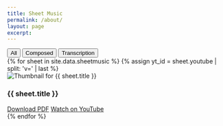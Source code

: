 ```yaml
---
title: Sheet Music
permalink: /about/
layout: page
excerpt: 
---
```


<!-- Filter Buttons -->
<div class="filter-buttons">
  <button class="filter-btn active" onclick="filterSheets('all', this)">All</button>
  <button class="filter-btn" onclick="filterSheets('composed', this)">Composed</button>
  <button class="filter-btn" onclick="filterSheets('transcription', this)">Transcription</button>
</div>

<!-- Sheet Music Grid -->
<div class="sheet-music-grid">
  {% for sheet in site.data.sheetmusic %}
    {% assign yt_id = sheet.youtube | split: 'v=' | last %}
    <div class="sheet-card" data-filter="{{ sheet.filter }}">
      <img
        src="https://img.youtube.com/vi/{{ yt_id }}/hqdefault.jpg"
        alt="Thumbnail for {{ sheet.title }}"
        class="sheet-thumbnail"
      />
      <h3>{{ sheet.title }}</h3>
      <div class="sheet-buttons">
        <a href="/assets/sheetmusic/{{ sheet.file }}" class="sheet-btn" download>Download PDF</a>
        <a href="{{ sheet.youtube }}" target="_blank" class="sheet-yt">Watch on YouTube</a>
      </div>
    </div>
  {% endfor %}
</div>

<!-- Filtering Script -->
<script>
  function filterSheets(type, btn) {
    const cards = document.querySelectorAll('.sheet-card');
    const buttons = document.querySelectorAll('.filter-btn');

    buttons.forEach(b => b.classList.remove('active'));
    btn.classList.add('active');

    cards.forEach(card => {
      const filter = card.getAttribute('data-filter');
      card.style.display = (type === 'all' || filter === type) ? '' : 'none';
    });
  }
</script>
